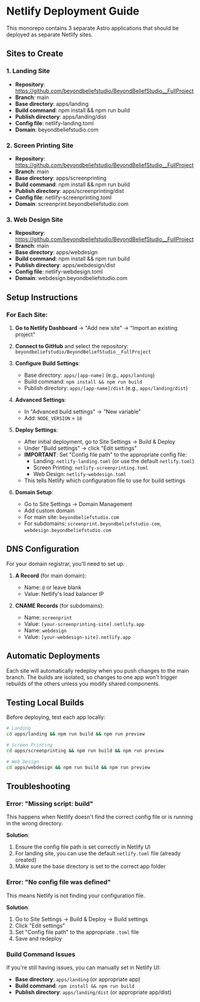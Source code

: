 # Netlify Deployment Guide

This monorepo contains 3 separate Astro applications that should be deployed as separate Netlify sites.

## Sites to Create

### 1. Landing Site

- **Repository**: https://github.com/beyondbeliefstudio/BeyondBeliefStudio__FullProject
- **Branch**: main
- **Base directory**: apps/landing
- **Build command**: npm install && npm run build
- **Publish directory**: apps/landing/dist
- **Config file**: netlify-landing.toml
- **Domain**: beyondbeliefstudio.com

### 2. Screen Printing Site

- **Repository**: https://github.com/beyondbeliefstudio/BeyondBeliefStudio__FullProject
- **Branch**: main
- **Base directory**: apps/screenprinting
- **Build command**: npm install && npm run build
- **Publish directory**: apps/screenprinting/dist
- **Config file**: netlify-screenprinting.toml
- **Domain**: screenprint.beyondbeliefstudio.com

### 3. Web Design Site

- **Repository**: https://github.com/beyondbeliefstudio/BeyondBeliefStudio__FullProject
- **Branch**: main
- **Base directory**: apps/webdesign
- **Build command**: npm install && npm run build
- **Publish directory**: apps/webdesign/dist
- **Config file**: netlify-webdesign.toml
- **Domain**: webdesign.beyondbeliefstudio.com

## Setup Instructions

### For Each Site:

1. **Go to Netlify Dashboard** → "Add new site" → "Import an existing project"

2. **Connect to GitHub** and select the repository: `beyondbeliefstudio/BeyondBeliefStudio__FullProject`

3. **Configure Build Settings**:
   - Base directory: `apps/[app-name]` (e.g., `apps/landing`)
   - Build command: `npm install && npm run build`
   - Publish directory: `apps/[app-name]/dist` (e.g., `apps/landing/dist`)

4. **Advanced Settings**:
   - In "Advanced build settings" → "New variable"
   - Add: `NODE_VERSION` = `18`

5. **Deploy Settings**:
   - After initial deployment, go to Site Settings → Build & Deploy
   - Under "Build settings" → click "Edit settings"
   - **IMPORTANT**: Set "Config file path" to the appropriate config file:
     - Landing: `netlify-landing.toml` (or use the default `netlify.toml`)
     - Screen Printing: `netlify-screenprinting.toml`
     - Web Design: `netlify-webdesign.toml`
   - This tells Netlify which configuration file to use for build settings

6. **Domain Setup**:
   - Go to Site Settings → Domain Management
   - Add custom domain
   - For main site: `beyondbeliefstudio.com`
   - For subdomains: `screenprint.beyondbeliefstudio.com`, `webdesign.beyondbeliefstudio.com`

## DNS Configuration

For your domain registrar, you'll need to set up:

1. **A Record** (for main domain):
   - Name: `@` or leave blank
   - Value: Netlify's load balancer IP

2. **CNAME Records** (for subdomains):
   - Name: `screenprint`
   - Value: `[your-screenprinting-site].netlify.app`
   - Name: `webdesign`
   - Value: `[your-webdesign-site].netlify.app`

## Automatic Deployments

Each site will automatically redeploy when you push changes to the main branch. The builds are isolated, so changes to one app won't trigger rebuilds of the others unless you modify shared components.

## Testing Local Builds

Before deploying, test each app locally:

```bash
# Landing
cd apps/landing && npm run build && npm run preview

# Screen Printing
cd apps/screenprinting && npm run build && npm run preview

# Web Design
cd apps/webdesign && npm run build && npm run preview
```

## Troubleshooting

### Error: "Missing script: build"
This happens when Netlify doesn't find the correct config file or is running in the wrong directory.

**Solution**: 
1. Ensure the config file path is set correctly in Netlify UI
2. For landing site, you can use the default `netlify.toml` file (already created)
3. Make sure the base directory is set to the correct app folder

### Error: "No config file was defined"
This means Netlify is not finding your configuration file.

**Solution**:
1. Go to Site Settings → Build & Deploy → Build settings
2. Click "Edit settings"
3. Set "Config file path" to the appropriate `.toml` file
4. Save and redeploy

### Build Command Issues
If you're still having issues, you can manually set in Netlify UI:
- **Base directory**: `apps/landing` (or appropriate app)
- **Build command**: `npm install && npm run build`
- **Publish directory**: `apps/landing/dist` (or appropriate app/dist)
